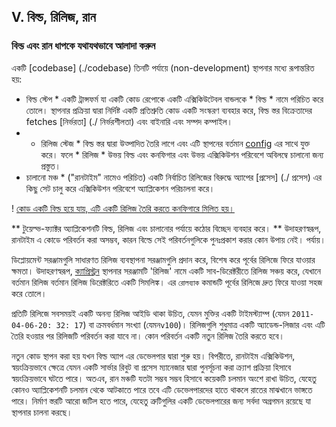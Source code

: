## V. বিল্ড, রিলিজ, রান
### বিল্ড এবং রান ধাপকে যথাযথভাবে আলাদা করুন

একটি [codebase] (./codebase) তিনটি পর্যায়ে (non-development) স্থাপনার মধ্যে রূপান্তরিত হয়:

* বিল্ড স্টেপ * একটি ট্রান্সফর্ম যা একটি কোড রেপোকে একটি এক্সিকিউটেবল বান্ডলকে * বিল্ড * নামে পরিচিত করে তোলে। স্থাপনার প্রক্রিয়া দ্বারা নির্দিষ্ট একটি প্রতিশ্রুতি কোড একটি সংস্করণ ব্যবহার করে, বিল্ড স্তর বিক্রেতাদের fetches [নির্ভরতা] (./ নির্ভরশীলতা) এবং বাইনারি এবং সম্পদ কম্পাইল।
* * রিলিজ স্টেজ * বিল্ড স্তর দ্বারা উত্পাদিত তৈরি লাগে এবং এটি স্থাপনের বর্তমান [config](./config) এর সাথে যুক্ত করে। ফলে * রিলিজ * উভয় বিল্ড এবং কনফিগার এবং উভয় এক্সিকিউশন পরিবেশে অবিলম্বে চালানো জন্য প্রস্তুত।
* চালানো মঞ্চ * ("রানটাইম" নামেও পরিচিত) একটি নির্বাচিত রিলিজের বিরুদ্ধে অ্যাপের [প্রসেস] (./ প্রসেস) এর কিছু সেট চালু করে এক্সিকিউশন পরিবেশে অ্যাপ্লিকেশন পরিচালনা করে।

! [কোড একটি বিল্ড হয়ে যায়, এটি একটি রিলিজ তৈরি করতে কনফিগারে মিলিত হয়।](/Images/release.png)

** টুয়েল্ভ-ফ্যাক্টর অ্যাপ্লিকেশনটি বিল্ড, রিলিজ এবং চালানোর পর্যায়ে কঠোর বিচ্ছেদ ব্যবহার করে। ** উদাহরণস্বরূপ, রানটাইম এ কোডে পরিবর্তন করা অসম্ভব, কারন বিল্ডে সেই পরিবর্তনগুলিকে পুনঃপ্রকাশ করার কোন উপায় নেই। পর্যায়।

ডিপ্লোয়মেন্ট সরঞ্জামগুলি সাধারণত রিলিজ ব্যবস্থাপনা সরঞ্জামগুলি প্রদান করে, বিশেষ করে পূর্বের রিলিজে ফিরে যাওয়ার ক্ষমতা। উদাহরণস্বরূপ, [ক্যাপ্রিস্ট্রন](https://github.com/capistrano/capistrano/wiki) স্থাপনার সরঞ্জামটি 'রিলিজ' নামে একটি সাব-ডিরেক্টরীতে রিলিজ সঞ্চয় করে, যেখানে বর্তমান রিলিজ বর্তমান রিলিজ ডিরেক্টরিতে একটি সিমলিঙ্ক। এর `রোলব্যাক` কমান্ডটি পূর্বের রিলিজে দ্রুত ফিরে যাওয়া সহজ করে তোলে।

প্রতিটি রিলিজে সবসময়ই একটি অনন্য রিলিজ আইডি থাকা উচিত, যেমন মুক্তির একটি টাইমস্ট্যাম্প (যেমন `2011-04-06-20: 32: 17`) বা ক্রমবর্ধমান সংখ্যা (যেমন`v100`)। রিলিজগুলি শুধুমাত্র একটি অ্যাডেন্ড-লিজার এবং এটি তৈরি হওয়ার পর রিলিজটি পরিবর্তন করা যাবে না। কোন পরিবর্তন একটি নতুন রিলিজ তৈরি করতে হবে।

নতুন কোড স্থাপন করা হয় যখন বিল্ড অ্যাপ এর ডেভেলপার দ্বারা শুরু হয়। বিপরীতে, রানটাইম এক্সিকিউশন, স্বয়ংক্রিয়ভাবে ক্ষেত্রে যেমন একটি সার্ভার রিবুট বা প্রসেস ম্যানেজার দ্বারা পুনর্সূচনা করা ক্র্যাশ প্রক্রিয়া হিসাবে স্বয়ংক্রিয়ভাবে ঘটতে পারে। অতএব, রান মঞ্চটি যতটা সম্ভব সম্ভব হিসাবে কয়েকটি চলমান অংশে রাখা উচিত, যেহেতু কোনও অ্যাপ্লিকেশনটি চলমান থেকে আটকাতে পারে তবে এটি ডেভেলপারদের হাতে থাকলে রাতের মাঝখানে ভাঙ্গতে পারে। নির্মাণ স্তরটি আরো জটিল হতে পারে, যেহেতু ত্রুটিগুলির একটি ডেভেলপারের জন্য সর্বদা অগ্রগমন রয়েছে যা স্থাপনার চালনা করছে।
